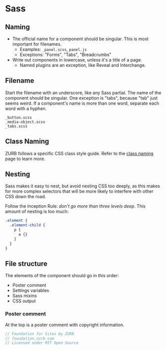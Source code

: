 # Sass

## Naming

- The official name for a component should be singular. This is most important for filenames.
  - Examples: `_panel.scss`, `panel.js`
  - Exceptions: "Forms", "Tabs", "Breadcrumbs"
- Write out components in lowercase, unless it's a title of a page.
  - Named plugins are an exception, like Reveal and Interchange.

## Filename

Start the filename with an underscore, like any Sass partial. The name of the component should be singular. One exception is "tabs", because "tab" just seems weird. If a component's name is more than one word, separate each word with a hyphen.

```
_button.scss
_media-object.scss
_tabs.scss
```

## Class Naming

ZURB follows a specific CSS class style guide. Refer to the [class naming](class-naming.md) page to learn more.

## Nesting

Sass makes it easy to nest, but avoid nesting CSS too deeply, as this makes for more complex selectors that will be more likely to interfere with other CSS down the road.

Follow the Inception Rule: *don't go more than three levels deep*. This amount of nesting is too much:

```scss
.element {
  .element-child {
    p {
      a {}
    }
  }
}
```

## File structure

The elements of the component should go in this order:

- Poster comment
- Settings variables
- Sass mixins
- CSS output

### Poster comment

At the top is a poster comment with copyright information.

```scss
// Foundation for Sites by ZURB
// foundation.zurb.com
// Licensed under MIT Open Source
```
